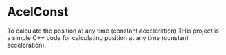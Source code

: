 # AcelConst
To calculate the position at any time (constant acceleration)
THis project is a simple C++ code for calculating position at any time (constant acceleration).
